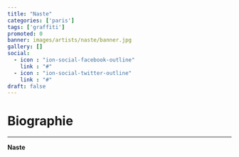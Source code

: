 ```yaml
---
title: "Naste"
categories: ['paris']
tags: ['graffiti']
promoted: 0
banner: images/artists/naste/banner.jpg
gallery: []
social:
  - icon : "ion-social-facebook-outline"
    link : "#"
  - icon : "ion-social-twitter-outline"
    link : "#"
draft: false
---
```


# Biographie
---

**Naste**
